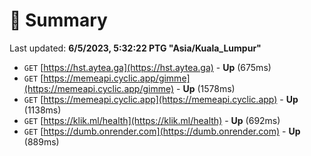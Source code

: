 # 📖 Summary
Last updated: **6/5/2023, 5:32:22 PTG "Asia/Kuala_Lumpur"**

- `GET` [https://hst.aytea.ga](https://hst.aytea.ga) - **Up** (675ms)
- `GET` [https://memeapi.cyclic.app/gimme](https://memeapi.cyclic.app/gimme) - **Up** (1578ms)
- `GET` [https://memeapi.cyclic.app](https://memeapi.cyclic.app) - **Up** (1138ms)
- `GET` [https://klik.ml/health](https://klik.ml/health) - **Up** (692ms)
- `GET` [https://dumb.onrender.com](https://dumb.onrender.com) - **Up** (889ms)
